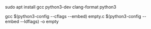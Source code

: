 sudo apt install gcc python3-dev clang-format python3

gcc $(python3-config --cflags --embed) empty.c $(python3-config --embed --ldflags) -o empty